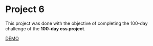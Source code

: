 # Project 6
This project was done with the objective of completing the 100-day challenge of the **100-day css project**.

<a href="https://tonguedesdev.github.io/100-days-css/" target="_blank">DEMO<a/>

